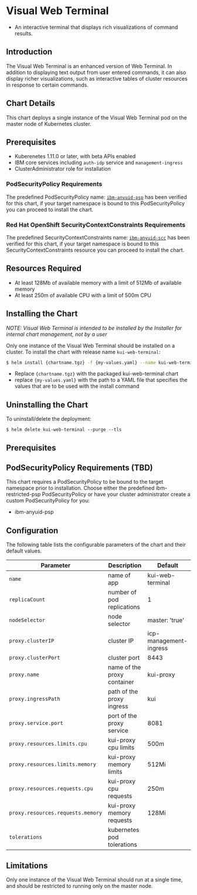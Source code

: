 # Visual Web Terminal
* An interactive terminal that displays rich visualizations of command results.

## Introduction
The Visual Web Terminal is an enhanced version of Web Terminal.  In addition to displaying text output from user entered commands, it can also display richer visualizations, such as interactive tables of cluster resources in response to certain commands.

## Chart Details
This chart deploys a single instance of the Visual Web Terminal pod on the master node of Kubernetes cluster.

## Prerequisites
* Kuberenetes 1.11.0 or later, with beta APIs enabled
* IBM core services including `auth-idp` service and `management-ingress`
* ClusterAdministrator role for installation

### PodSecurityPolicy Requirements
The predefined PodSecurityPolicy name: [`ibm-anyuid-psp`](https://ibm.biz/cpkspec-psp) has been verified for this chart, if your target namespace is bound to this PodSecurityPolicy you can proceed to install the chart.

### Red Hat OpenShift SecurityContextConstraints Requirements
The predefined SecurityContextConstraints name: [`ibm-anyuid-scc`](https://ibm.biz/cpkspec-scc) has been verified for this chart, if your target namespace is bound to this SecurityContextConstraints resource you can proceed to install the chart.

## Resources Required
* At least 128Mb of available memory with a limit of 512Mb of available memory
* At least 250m of available CPU with a limit of 500m CPU

## Installing the Chart
_NOTE: Visual Web Terminal is intended to be installed by the Installer for internal chart management, not by a user_

Only one instance of the Visual Web Terminal should be installed on a cluster.
To install the chart with release name `kui-web-terminal`:
```bash
$ helm install {chartname.tgz} -f {my-values.yaml} --name kui-web-terminal --namespace kube-system --tls
```
- Replace `{chartname.tgz}` with the packaged kui-web-terminal chart
- replace `{my-values.yaml}` with the path to a YAML file that specifies the values that are to be used with the install command

## Uninstalling the Chart

To uninstall/delete the deployment:

```console
$ helm delete kui-web-terminal --purge --tls
```

## Prerequisites

## PodSecurityPolicy Requirements (TBD)

This chart requires a PodSecurityPolicy to be bound to the target namespace prior to installation. Choose either the predefined ibm-restricted-psp PodSecurityPolicy or have your cluster administrator create a custom PodSecurityPolicy for you:

- ibm-anyuid-psp


## Configuration
The following table lists the configurable parameters of the chart and their default values.

Parameter                                        | Description                                               | Default
------------------------------------------------ | --------------------------------------------------------- | --------------------
`name`                                           | name of app                                               | kui-web-terminal                   
`replicaCount`                                   | number of pod replications                                | 1         
`nodeSelector`                                   | node selector                                             | master: 'true'                             
`proxy.clusterIP`                                | cluster IP                                                | icp-management-ingress
`proxy.clusterPort`                              | cluster port                                              | 8443                  
`proxy.name`                                     | name of the proxy container                               | kui-proxy                   
`proxy.ingressPath`                              | path of the proxy ingress                                 | kui
`proxy.service.port`                             | port of the proxy service                                 | 8081                  
`proxy.resources.limits.cpu`                     | kui-proxy cpu limits                                      | 500m
`proxy.resources.limits.memory`                  | kui-proxy memory limits                                   | 512Mi
`proxy.resources.requests.cpu`                   | kui-proxy cpu requests                                    | 250m
`proxy.resources.requests.memory`                | kui-proxy memory requests                                 | 128Mi
`tolerations`                                    | kubernetes pod tolerations                                | 


## Limitations
Only one instance of the Visual Web Terminal should run at a single time, and should be restricted to running only on the master node.

